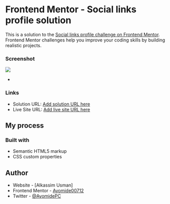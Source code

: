 # Frontend Mentor - Social links profile solution

This is a solution to the [Social links profile challenge on Frontend Mentor](https://www.frontendmentor.io/challenges/social-links-profile-UG32l9m6dQ). Frontend Mentor challenges help you improve your coding skills by building realistic projects. 

### Screenshot

![](./assets/images/wokdone.pngsset)


*
### Links

- Solution URL: [Add solution URL here](https://github.com/Ayomide00712/social-links-profile-main)
- Live Site URL: [Add live site URL here](https://ayomide00712.github.io/social-links-profile-main/)

## My process

### Built with

- Semantic HTML5 markup
- CSS custom properties

## Author

- Website - [Alkassim Usman]
- Frontend Mentor - [Ayomide00712](https://www.frontendmentor.io/profile/Ayomide00712)
- Twitter - [@AyomidePC](https://x.com/AyomidePC)



